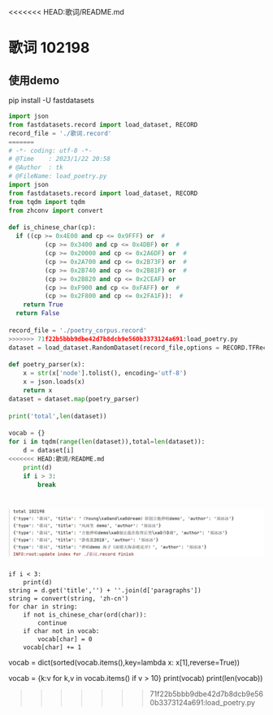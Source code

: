 <<<<<<< HEAD:歌词/README.md
# 歌词 102198

## 使用demo
pip install -U fastdatasets
```python
import json
from fastdatasets.record import load_dataset, RECORD
record_file = './歌词.record'
=======
# -*- coding: utf-8 -*-
# @Time    : 2023/1/22 20:58
# @Author  : tk
# @FileName: load_poetry.py
import json
from fastdatasets.record import load_dataset, RECORD
from tqdm import tqdm
from zhconv import convert

def is_chinese_char(cp):
  if ((cp >= 0x4E00 and cp <= 0x9FFF) or  #
          (cp >= 0x3400 and cp <= 0x4DBF) or  #
          (cp >= 0x20000 and cp <= 0x2A6DF) or  #
          (cp >= 0x2A700 and cp <= 0x2B73F) or  #
          (cp >= 0x2B740 and cp <= 0x2B81F) or  #
          (cp >= 0x2B820 and cp <= 0x2CEAF) or
          (cp >= 0xF900 and cp <= 0xFAFF) or  #
          (cp >= 0x2F800 and cp <= 0x2FA1F)):  #
    return True
  return False

record_file = './poetry_corpus.record'
>>>>>>> 71f22b5bbb9dbe42d7b8dcb9e560b3373124a691:load_poetry.py
dataset = load_dataset.RandomDataset(record_file,options = RECORD.TFRecordOptions(compression_type='GZIP')).parse_from_numpy_writer()

def poetry_parser(x):
    x = str(x['node'].tolist(), encoding='utf-8')
    x = json.loads(x)
    return x
dataset = dataset.map(poetry_parser)

print('total',len(dataset))

vocab = {}
for i in tqdm(range(len(dataset)),total=len(dataset)):
    d = dataset[i]
<<<<<<< HEAD:歌词/README.md
    print(d)
    if i > 3:
        break
```

![Image text](1.png)
=======
    if i < 3:
        print(d)
    string = d.get('title','') + ''.join(d['paragraphs'])
    string = convert(string, 'zh-cn')
    for char in string:
        if not is_chinese_char(ord(char)):
            continue
        if char not in vocab:
            vocab[char] = 0
        vocab[char] += 1
vocab = dict(sorted(vocab.items(),key=lambda x: x[1],reverse=True))


vocab = {k:v for k,v in vocab.items() if v > 10}
print(vocab)
print(len(vocab))
>>>>>>> 71f22b5bbb9dbe42d7b8dcb9e560b3373124a691:load_poetry.py
